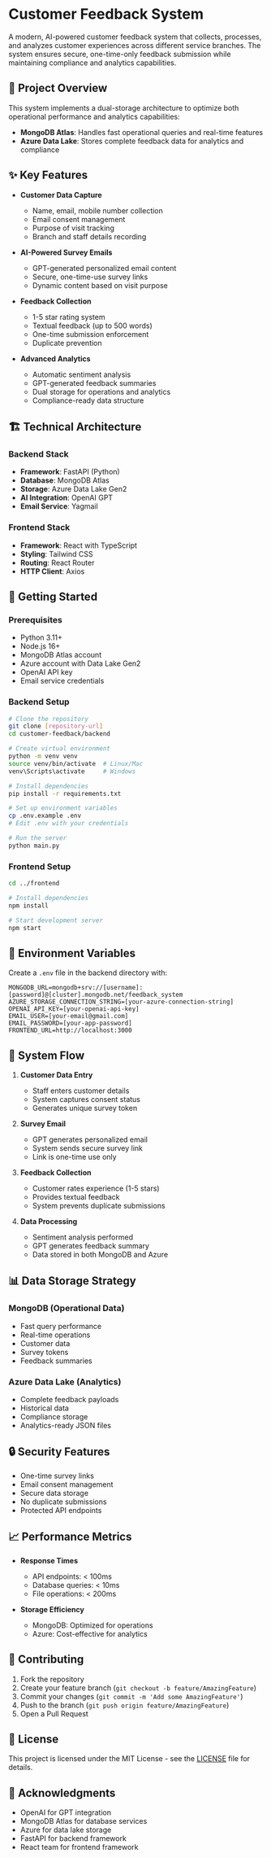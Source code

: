 # Customer Feedback System

A modern, AI-powered customer feedback system that collects, processes, and analyzes customer experiences across different service branches. The system ensures secure, one-time-only feedback submission while maintaining compliance and analytics capabilities.

## 🎯 Project Overview

This system implements a dual-storage architecture to optimize both operational performance and analytics capabilities:
- **MongoDB Atlas**: Handles fast operational queries and real-time features
- **Azure Data Lake**: Stores complete feedback data for analytics and compliance

## ✨ Key Features

- **Customer Data Capture**
  - Name, email, mobile number collection
  - Email consent management
  - Purpose of visit tracking
  - Branch and staff details recording

- **AI-Powered Survey Emails**
  - GPT-generated personalized email content
  - Secure, one-time-use survey links
  - Dynamic content based on visit purpose

- **Feedback Collection**
  - 1-5 star rating system
  - Textual feedback (up to 500 words)
  - One-time submission enforcement
  - Duplicate prevention

- **Advanced Analytics**
  - Automatic sentiment analysis
  - GPT-generated feedback summaries
  - Dual storage for operations and analytics
  - Compliance-ready data structure

## 🏗️ Technical Architecture

### Backend Stack
- **Framework**: FastAPI (Python)
- **Database**: MongoDB Atlas
- **Storage**: Azure Data Lake Gen2
- **AI Integration**: OpenAI GPT
- **Email Service**: Yagmail

### Frontend Stack
- **Framework**: React with TypeScript
- **Styling**: Tailwind CSS
- **Routing**: React Router
- **HTTP Client**: Axios

## 🚀 Getting Started

### Prerequisites
- Python 3.11+
- Node.js 16+
- MongoDB Atlas account
- Azure account with Data Lake Gen2
- OpenAI API key
- Email service credentials

### Backend Setup
```bash
# Clone the repository
git clone [repository-url]
cd customer-feedback/backend

# Create virtual environment
python -m venv venv
source venv/bin/activate  # Linux/Mac
venv\Scripts\activate     # Windows

# Install dependencies
pip install -r requirements.txt

# Set up environment variables
cp .env.example .env
# Edit .env with your credentials

# Run the server
python main.py
```

### Frontend Setup
```bash
cd ../frontend

# Install dependencies
npm install

# Start development server
npm start
```

## 📝 Environment Variables

Create a `.env` file in the backend directory with:

```env
MONGODB_URL=mongodb+srv://[username]:[password]@[cluster].mongodb.net/feedback_system
AZURE_STORAGE_CONNECTION_STRING=[your-azure-connection-string]
OPENAI_API_KEY=[your-openai-api-key]
EMAIL_USER=[your-email@gmail.com]
EMAIL_PASSWORD=[your-app-password]
FRONTEND_URL=http://localhost:3000
```

## 🔄 System Flow

1. **Customer Data Entry**
   - Staff enters customer details
   - System captures consent status
   - Generates unique survey token

2. **Survey Email**
   - GPT generates personalized email
   - System sends secure survey link
   - Link is one-time use only

3. **Feedback Collection**
   - Customer rates experience (1-5 stars)
   - Provides textual feedback
   - System prevents duplicate submissions

4. **Data Processing**
   - Sentiment analysis performed
   - GPT generates feedback summary
   - Data stored in both MongoDB and Azure

## 📊 Data Storage Strategy

### MongoDB (Operational Data)
- Fast query performance
- Real-time operations
- Customer data
- Survey tokens
- Feedback summaries

### Azure Data Lake (Analytics)
- Complete feedback payloads
- Historical data
- Compliance storage
- Analytics-ready JSON files

## 🔒 Security Features

- One-time survey links
- Email consent management
- Secure data storage
- No duplicate submissions
- Protected API endpoints

## 📈 Performance Metrics

- **Response Times**
  - API endpoints: < 100ms
  - Database queries: < 10ms
  - File operations: < 200ms

- **Storage Efficiency**
  - MongoDB: Optimized for operations
  - Azure: Cost-effective for analytics

## 🤝 Contributing

1. Fork the repository
2. Create your feature branch (`git checkout -b feature/AmazingFeature`)
3. Commit your changes (`git commit -m 'Add some AmazingFeature'`)
4. Push to the branch (`git push origin feature/AmazingFeature`)
5. Open a Pull Request

## 📄 License

This project is licensed under the MIT License - see the [LICENSE](LICENSE) file for details.

## 🙏 Acknowledgments

- OpenAI for GPT integration
- MongoDB Atlas for database services
- Azure for data lake storage
- FastAPI for backend framework
- React team for frontend framework 